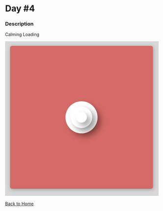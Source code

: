 # Day #4

### Description

Calming Loading

<img src='./image-final.png' width=500>

[Back to Home](..)
